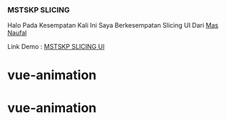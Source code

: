 ### MSTSKP SLICING

Halo Pada Kesempatan Kali Ini Saya Berkesempatan Slicing UI Dari <a href="https://www.figma.com/community/file/1064536438320565974" >Mas Naufal</a>

Link Demo : <a href="https://mstskp.netlify.app/" >MSTSKP SLICING UI</a>
# vue-animation
# vue-animation
